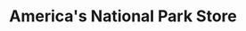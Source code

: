 ---
title: "America's National Park Store"
url: /eastham/americas-national-park-store/
shop: Andenken
---